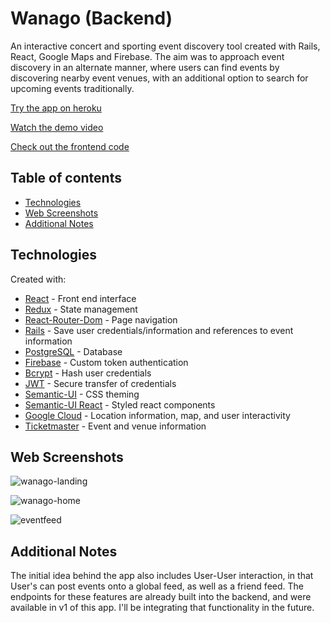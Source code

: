 # Wanago (Backend)

An interactive concert and sporting event discovery tool created with Rails, React, Google Maps and Firebase. The aim was to approach event discovery in an alternate manner, where users can find events by discovering nearby event venues, with an additional option to search for upcoming events traditionally. 

[Try the app on heroku](https://wanago.herokuapp.com/)

[Watch the demo video](https://drive.google.com/file/d/12qu2_zha1RWnL_Z8Mt6vkRFB9HYNRV5h/view?usp=sharing)

[Check out the frontend code](https://github.com/patcarrasco/wanago-web-frontend)

## Table of contents
* [Technologies](#technologies)
* [Web Screenshots](#web-screenshots)
* [Additional Notes](#additional-notes)

## Technologies
Created with:
* [React](https://reactjs.org/) - Front end interface
* [Redux](https://redux.js.org/) - State management
* [React-Router-Dom](https://www.npmjs.com/package/react-router-dom) - Page navigation 
* [Rails](https://rubyonrails.org/) - Save user credentials/information and references to event information
* [PostgreSQL](https://www.postgresql.org/) - Database
* [Firebase](https://firebase.google.com/) - Custom token authentication 
* [Bcrypt](https://www.npmjs.com/package/bcrypt) - Hash user credentials
* [JWT](https://jwt.io/) - Secure transfer of credentials
* [Semantic-UI](https://semantic-ui.com/) - CSS theming
* [Semantic-UI React](https://react.semantic-ui.com/) - Styled react components
* [Google Cloud](https://cloud.google.com/maps-platform/) - Location information, map, and user interactivity
* [Ticketmaster](https://developer.ticketmaster.com/)  - Event and venue information

## Web Screenshots

![wanago-landing](https://user-images.githubusercontent.com/39533889/56843037-f99a3b00-6869-11e9-96a9-305d4ddd85b6.png)

![wanago-home](https://user-images.githubusercontent.com/39533889/56843076-6dd4de80-686a-11e9-93c9-fc4f57b6a6c5.png)

![eventfeed](https://user-images.githubusercontent.com/39533889/56843098-b55b6a80-686a-11e9-81b8-7ed0410936e6.png)

## Additional Notes

The initial idea behind the app also includes User-User interaction, in that User's can post events onto a global feed, as well as a friend feed. The endpoints for these features are already built into the backend, and were available in v1 of this app. I'll be integrating that functionality in the future.

